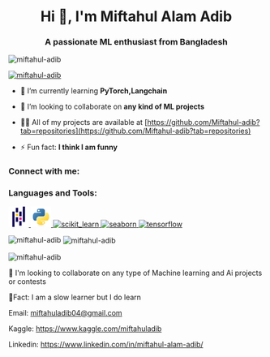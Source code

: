 
<h1 align="center">Hi 👋, I'm Miftahul Alam Adib</h1>
<h3 align="center">A passionate ML enthusiast from Bangladesh</h3>

<p align="left"> <img src="https://komarev.com/ghpvc/?username=miftahul-adib&label=Profile%20views&color=0e75b6&style=flat" alt="miftahul-adib" /> </p>

<p align="left"> <a href="https://github.com/ryo-ma/github-profile-trophy"><img src="https://github-profile-trophy.vercel.app/?username=miftahul-adib" alt="miftahul-adib" /></a> </p>

- 🌱 I’m currently learning **PyTorch,Langchain**

- 👯 I’m looking to collaborate on **any kind of ML projects**

- 👨‍💻 All of my projects are available at [https://github.com/Miftahul-adib?tab=repositories](https://github.com/Miftahul-adib?tab=repositories)

- ⚡ Fun fact: **I think I am funny**

<h3 align="left">Connect with me:</h3>
<p align="left">
</p>

<h3 align="left">Languages and Tools:</h3>
<p align="left"> <a href="https://pandas.pydata.org/" target="_blank" rel="noreferrer"> <img src="https://raw.githubusercontent.com/devicons/devicon/2ae2a900d2f041da66e950e4d48052658d850630/icons/pandas/pandas-original.svg" alt="pandas" width="40" height="40"/> </a> <a href="https://www.python.org" target="_blank" rel="noreferrer"> <img src="https://raw.githubusercontent.com/devicons/devicon/master/icons/python/python-original.svg" alt="python" width="40" height="40"/> </a> <a href="https://scikit-learn.org/" target="_blank" rel="noreferrer"> <img src="https://upload.wikimedia.org/wikipedia/commons/0/05/Scikit_learn_logo_small.svg" alt="scikit_learn" width="40" height="40"/> </a> <a href="https://seaborn.pydata.org/" target="_blank" rel="noreferrer"> <img src="https://seaborn.pydata.org/_images/logo-mark-lightbg.svg" alt="seaborn" width="40" height="40"/> </a> <a href="https://www.tensorflow.org" target="_blank" rel="noreferrer"> <img src="https://www.vectorlogo.zone/logos/tensorflow/tensorflow-icon.svg" alt="tensorflow" width="40" height="40"/> </a> </p>

<p><img align="left" src="https://github-readme-stats.vercel.app/api/top-langs?username=miftahul-adib&show_icons=true&locale=en&layout=compact" alt="miftahul-adib" /></p>

<p>&nbsp;<img align="center" src="https://github-readme-stats.vercel.app/api?username=miftahul-adib&show_icons=true&locale=en" alt="miftahul-adib" /></p>

<p><img align="center" src="https://github-readme-streak-stats.herokuapp.com/?user=miftahul-adib&" alt="miftahul-adib" /></p>



🤝 I'm looking to collaborate on any type of Machine learning and Ai projects or contests 

💬Fact: I am a slow learner but I do learn

Email: miftahuladib04@gmail.com 

Kaggle: 
https://www.kaggle.com/miftahuladib 

Linkedin: 
https://www.linkedin.com/in/miftahul-alam-adib/
